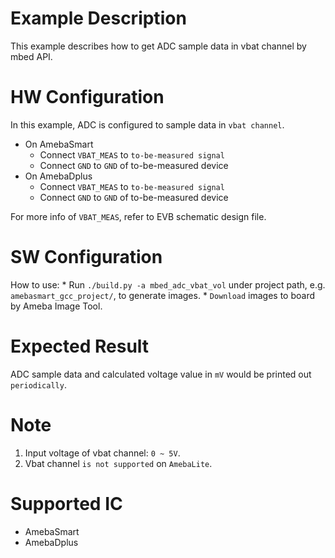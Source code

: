 # Example Description

This example describes how to get ADC sample data in vbat channel by mbed API.

# HW Configuration

In this example, ADC is configured to sample data in `vbat channel`.

* On AmebaSmart
	- Connect `VBAT_MEAS` to `to-be-measured signal`
	- Connect `GND` to `GND` of to-be-measured device
* On AmebaDplus
	- Connect `VBAT_MEAS` to `to-be-measured signal`
	- Connect `GND` to `GND` of to-be-measured device

For more info of `VBAT_MEAS`, refer to EVB schematic design file.

# SW Configuration

How to use:
    * Run `./build.py -a mbed_adc_vbat_vol` under project path, e.g. `amebasmart_gcc_project/`, to generate images.
    * `Download` images to board by Ameba Image Tool.

# Expected Result

ADC sample data and calculated voltage value in `mV` would be printed out `periodically`.

# Note

1. Input voltage of vbat channel: `0 ~ 5V`.
2. Vbat channel `is not supported` on `AmebaLite`.

# Supported IC

* AmebaSmart
* AmebaDplus


